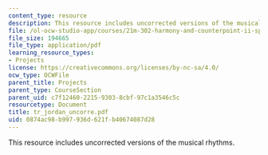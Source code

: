 ```yaml
---
content_type: resource
description: This resource includes uncorrected versions of the musical rhythms.
file: /ol-ocw-studio-app/courses/21m-302-harmony-and-counterpoint-ii-spring-2005/0874ac98b997936d621fb40674087d28_tr_jordan_uncorre.pdf
file_size: 194665
file_type: application/pdf
learning_resource_types:
- Projects
license: https://creativecommons.org/licenses/by-nc-sa/4.0/
ocw_type: OCWFile
parent_title: Projects
parent_type: CourseSection
parent_uid: c7f12460-2215-9303-8cbf-97c1a3546c5c
resourcetype: Document
title: tr_jordan_uncorre.pdf
uid: 0874ac98-b997-936d-621f-b40674087d28
---
```

This resource includes uncorrected versions of the musical rhythms.